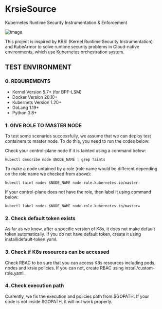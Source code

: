 # KrsieSource
Kubernetes Runtime Security Instrumentation &amp; Enforcement

![image](https://user-images.githubusercontent.com/57793091/202920481-50cadfd0-af58-4fdd-b514-55f090ef11a3.png)

This project is inspired by KRSI (Kernel Runtime Security Instrumentation) and KubeArmor to solve runtime security problems in Cloud-native environments, which use Kubernetes orchestration system.



## TEST ENVIRONMENT


### 0. REQUIREMENTS  

   - Kernel Version 5.7+ (for BPF-LSM)
   - Docker Version 20.10+
   - Kubernets Version 1.20+
   - GoLang 1.19+ 
   - Python 3.8+

### 1. GIVE ROLE TO MASTER NODE  

To test some scenarios successfully, we assume that we can deploy test containers to master node. To do this, you need to run the codes below:

Check your control-plane node if it is tainted using a command below:
```
kubectl describe node $NODE_NAME | grep Taints
```

To make a node untained by a role (role name would be different depending on the role name we checked from above):
```
kubectl taint nodes $NODE_NAME node-role.kubernetes.io/master-
```

If your control-plane does not have the role, then label it using command below:
```
kubectl label nodes $NODE_NAME node-role.kubernetes.io/master=
```

###  2. Check default token exists  

As far as we know, after a specific version of K8s, it does not make default token automatically. If you do not have default token, create it using install/default-token.yaml.

###  3. Check if K8s resources can be accessed  

Check RBAC to be sure that you can access K8s resources including pods, nodes and krsie policies. If you can not, create RBAC using install/custom-role.yaml.

###  4. Check execution path  

Currently, we fix the execution and policies path from $GOPATH. If your code is not inside $GOPATH, it will not work properly.

